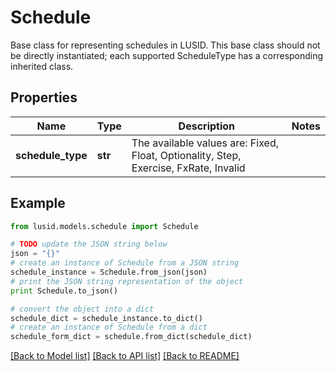 # Schedule

Base class for representing schedules in LUSID.  This base class should not be directly instantiated; each supported ScheduleType has a corresponding inherited class.

## Properties
Name | Type | Description | Notes
------------ | ------------- | ------------- | -------------
**schedule_type** | **str** | The available values are: Fixed, Float, Optionality, Step, Exercise, FxRate, Invalid | 

## Example

```python
from lusid.models.schedule import Schedule

# TODO update the JSON string below
json = "{}"
# create an instance of Schedule from a JSON string
schedule_instance = Schedule.from_json(json)
# print the JSON string representation of the object
print Schedule.to_json()

# convert the object into a dict
schedule_dict = schedule_instance.to_dict()
# create an instance of Schedule from a dict
schedule_form_dict = schedule.from_dict(schedule_dict)
```
[[Back to Model list]](../README.md#documentation-for-models) [[Back to API list]](../README.md#documentation-for-api-endpoints) [[Back to README]](../README.md)


